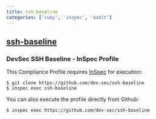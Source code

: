 ```yaml
---
title: ssh-baseline
categories: ['ruby', 'inspec', 'audit']
---
```

## [ssh-baseline](https://github.com/dev-sec/ssh-baseline)

### DevSec SSH Baseline - InSpec Profile


This Compliance Profile requires [InSpec](https://github.com/chef/inspec) for execution:

```
$ git clone https://github.com/dev-sec/ssh-baseline
$ inspec exec ssh-baseline
```

You can also execute the profile directly from Github:

```
$ inspec exec https://github.com/dev-sec/ssh-baseline
```
